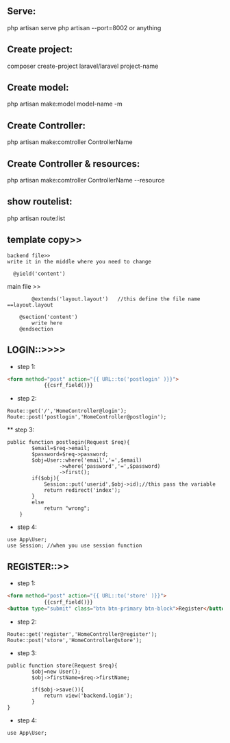## Serve:
php artisan serve
php artisan --port=8002 or anything

## Create project:
composer create-project laravel/laravel project-name
## Create model:
php artisan make:model model-name -m
## Create Controller:
php artisan make:comtroller ControllerName

## Create Controller & resources:
php artisan make:comtroller ControllerName --resource

## show routelist:
php artisan route:list

## template copy>>
	backend file>>
	write it in the middle where you need to change
```
  @yield('content') 
```
main file >>
```
		@extends('layout.layout')   //this define the file name ==layout.layout
```
		@section('content')
			write here 	
		@endsection 


## LOGIN::>>>>
* step 1:
```html
<form method="post" action="{{ URL::to('postlogin' )}}">
            {{csrf_field()}}
```
* step 2:
```
Route::get('/','HomeController@login');
Route::post('postlogin','HomeController@postlogin');
```
** step 3:
```
public function postlogin(Request $req){
    	$email=$req->email;
    	$password=$req->password;
    	$obj=User::where('email','=',$email)
    			 ->where('password','=',$password)
    			 ->first();
    	if($obj){
    		Session::put('userid',$obj->id);//this pass the variable
    		return redirect('index');
    	}
    	else 
    		return "wrong";		 
    }
```
* step 4:
```
use App\User;
use Session; //when you use session function
```
## REGISTER::>>
* step 1:
```html
<form method="post" action="{{ URL::to('store' )}}">
            {{csrf_field()}}
<button type="submit" class="btn btn-primary btn-block">Register</button>
```
 * step 2:
```
Route::get('register','HomeController@register');
Route::post('store','HomeController@store');
```
* step 3:
```
public function store(Request $req){
    	$obj=new User();
    	$obj->firstName=$req->firstName;

    	if($obj->save()){
    		return view('backend.login');
    	}
}
```
* step 4:
```
use App\User;
```





